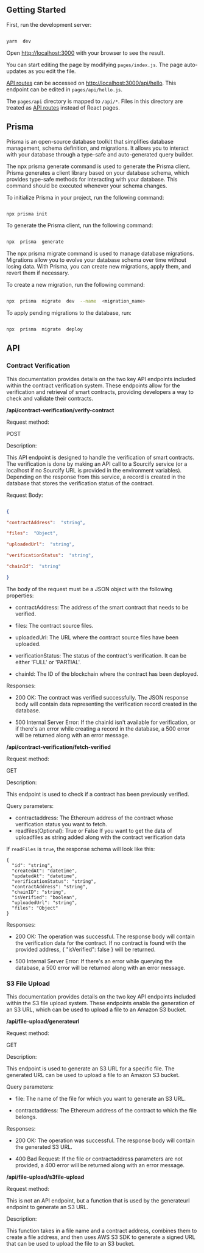 ## Getting Started

  

First, run the development server:

  

```bash

yarn  dev

```

  

Open [http://localhost:3000](http://localhost:3000) with your browser to see the result.

  

You can start editing the page by modifying `pages/index.js`. The page auto-updates as you edit the file.

  

[API routes](https://nextjs.org/docs/api-routes/introduction) can be accessed on [http://localhost:3000/api/hello](http://localhost:3000/api/hello). This endpoint can be edited in `pages/api/hello.js`.

  

The `pages/api` directory is mapped to `/api/*`. Files in this directory are treated as [API routes](https://nextjs.org/docs/api-routes/introduction) instead of React pages.

  

## Prisma

  

Prisma is an open-source database toolkit that simplifies database management, schema definition, and migrations. It allows you to interact with your database through a type-safe and auto-generated query builder.

  

The npx prisma generate command is used to generate the Prisma client. Prisma generates a client library based on your database schema, which provides type-safe methods for interacting with your database. This command should be executed whenever your schema changes.

To initialize Prisma in your project, run the following command:

```bash

npx prisma init

```

To generate the Prisma client, run the following command:

  

```bash

npx  prisma  generate

```

  

The npx prisma migrate command is used to manage database migrations. Migrations allow you to evolve your database schema over time without losing data. With Prisma, you can create new migrations, apply them, and revert them if necessary.

  

To create a new migration, run the following command:

  

```bash

npx  prisma  migrate  dev  --name  <migration_name>

```

  

To apply pending migrations to the database, run:

  

```bash

npx  prisma  migrate  deploy

```

  

## API

  

### Contract Verification

  

This documentation provides details on the two key API endpoints included within the contract verification system. These endpoints allow for the verification and retrieval of smart contracts, providing developers a way to check and validate their contracts.

  

**/api/contract-verification/verify-contract**

  

Request method:

POST

  

Description:

This API endpoint is designed to handle the verification of smart contracts. The verification is done by making an API call to a Sourcify service (or a localhost if no Sourcify URL is provided in the environment variables). Depending on the response from this service, a record is created in the database that stores the verification status of the contract.

  

Request Body:

```json

{

"contractAddress":  "string",

"files":  "Object",

"uploadedUrl":  "string",

"verificationStatus":  "string",

"chainId":  "string"

}

```

The body of the request must be a JSON object with the following properties:  

* contractAddress: The address of the smart contract that needs to be verified.

* files: The contract source files.

* uploadedUrl: The URL where the contract source files have been uploaded.

* verificationStatus: The status of the contract's verification. It can be either 'FULL' or 'PARTIAL'.

* chainId: The ID of the blockchain where the contract has been deployed.

  

Responses:

* 200 OK: The contract was verified successfully. The JSON response body will contain data representing the verification record created in the database.

* 500 Internal Server Error: If the chainId isn't available for verification, or if there's an error while creating a record in the database, a 500 error will be returned along with an error message.

  

**/api/contract-verification/fetch-verified**

  

Request method:

GET

  

Description:

This endpoint is used to check if a contract has been previously verified.

  

Query parameters:

* contractaddress: The Ethereum address of the contract whose verification status you want to fetch.
* readfiles(Optional):  True or False If you want to get the data of uploadfiles as string added along with the contract verification data

If ```readFiles``` is ```true```, the response schema will look like this:

```
{
  "id": "string",
  "createdAt": "datetime",
  "updatedAt": "datetime",
  "verificationStatus": "string",
  "contractAddress": "string",
  "chainID": "string",
  "isVerified": "boolean",
  "uploadedUrl": "string",
  "files": "Object"
}
```
  
Responses:

* 200 OK: The operation was successful. The response body will contain the verification data for the contract. If no contract is found with the provided address, { "isVerified": false } will be returned.

* 500 Internal Server Error: If there's an error while querying the database, a 500 error will be returned along with an error message.

  

### S3 File Upload

  

This documentation provides details on the two key API endpoints included within the S3 file upload system. These endpoints enable the generation of an S3 URL, which can be used to upload a file to an Amazon S3 bucket.

  

**/api/file-upload/generateurl**

  

Request method:

GET

  

Description:

This endpoint is used to generate an S3 URL for a specific file. The generated URL can be used to upload a file to an Amazon S3 bucket.

  

Query parameters:

* file: The name of the file for which you want to generate an S3 URL.

* contractaddress: The Ethereum address of the contract to which the file belongs.

  

Responses:

* 200 OK: The operation was successful. The response body will contain the generated S3 URL.

* 400 Bad Request: If the file or contractaddress parameters are not provided, a 400 error will be returned along with an error message.

  

**/api/file-upload/s3file-upload**

  

Request method:

This is not an API endpoint, but a function that is used by the generateurl endpoint to generate an S3 URL.

  

Description:

This function takes in a file name and a contract address, combines them to create a file address, and then uses AWS S3 SDK to generate a signed URL that can be used to upload the file to an S3 bucket.